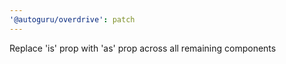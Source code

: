 ```yaml
---
'@autoguru/overdrive': patch
---
```


Replace 'is' prop with 'as' prop across all remaining components
